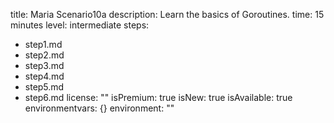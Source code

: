 title: Maria Scenario10a
description: Learn the basics of Goroutines.
time: 15 minutes
level: intermediate
steps:
- step1.md
- step2.md
- step3.md
- step4.md
- step5.md
- step6.md
license: ""
isPremium: true
isNew: true
isAvailable: true
environmentvars: {}
environment: ""
